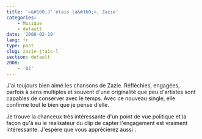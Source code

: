```yaml
---
title: '«&#160;J''étais là&#160;», Zazie'
categories:
    - Musique
    - default
date: '2008-02-19'
lang: fr
type: post
slug: zazie-jtais-l
section: default
2008:
    - '02'
---
```


J'ai toujours bien aimé les chansons de Zazie. Réfléchies, engagées, parfois à sens multiples et souvent d'une originalité que peu d'artistes sont capables de conserver avec le temps. Avec ce nouveau single, elle confirme tout le bien que je pense d'elle.
<!--more-->
Je trouve la chanceux très intéressante d'un point de vue politique et la façon qu'à eu le réalisateur du clip de capter l'engagement est vraiment intéressante. J'espère que vous apprécierez aussi&nbsp;: